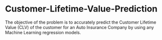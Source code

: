 # Customer-Lifetime-Value-Prediction
The objective of the problem is to accurately predict the Customer Lifetime Value (CLV) of the customer for an Auto Insurance Company by using any Machine Learning regression models.

